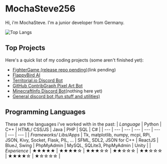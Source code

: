 # MochaSteve256
Hi, i'm MochaSteve. I'm a junior developer from Germany.

![Top Langs](https://github-readme-stats.vercel.app/api/top-langs/?username=mochasteve256&layout=compact&theme=radical&size_weight=0.5&count_weight=0.5)
## Top Projects
Here's a quick list of my coding projects (some aren't finished yet):
- [FighterGame (release repo pending)](#)(link pending)
- [FlappyBird AI](https://github.com/MochaSteve256/FlappyAI)
- [Territorial.io Discord Bot](https://github.com/MochaSteve256/Conquestcord)
- [GitHub ContribGraph Pixel Art Bot](https://github.com/MochaSteve256/GithubCommHistBot)
- [MinecraftInfo Discord Bot](https://github.com/MochaSteve256/MineChad)(nothing here yet)
- [General discord bot (fun stuff and utilities)](https://github.com/MochaSteve256/Lynxify)
## Programming Languages
These are the languages i've worked with in the past:
| *Language* | Python | C++ | HTML/ CSS/JS | Java | PHP | SQL | C# |
| --- | --- | --- | --- | --- | --- | --- | --- |
| *Frameworks/ Libs/Apps* | Tk, matplotlib, numpy, mcpi, RPi, JSON, Kivy, Socket, Flask, PIL, ... | SFML, SDL2, JSON for C++ | ReactJS | BlueJ, Swing | PhpMyAdmin | MySQL, SQLite3, PhpMyAdmin | Unity |
| *Experience* | ★★★★★ | ★★★★☆ | ★★★☆☆ | ★★☆☆☆ | ★★☆☆☆ | ★★★★☆ | ★☆☆☆☆ |
